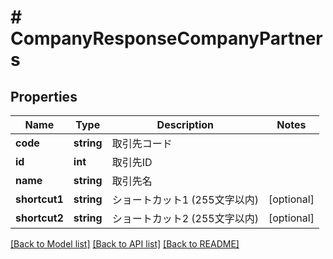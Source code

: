 # # CompanyResponseCompanyPartners

## Properties

Name | Type | Description | Notes
------------ | ------------- | ------------- | -------------
**code** | **string** | 取引先コード |
**id** | **int** | 取引先ID |
**name** | **string** | 取引先名 |
**shortcut1** | **string** | ショートカット1 (255文字以内) | [optional]
**shortcut2** | **string** | ショートカット2 (255文字以内) | [optional]

[[Back to Model list]](../../README.md#models) [[Back to API list]](../../README.md#endpoints) [[Back to README]](../../README.md)

